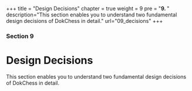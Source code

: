 +++
title = "Design Decisions"
chapter = true
weight = 9
pre = "<b>9. </b>"
description="This section enables you to understand two fundamental design decisions of DokChess in detail."
url="09_decisions"
+++

### Section 9

# Design Decisions

This section enables you to understand two fundamental design decisions of DokChess in detail.
